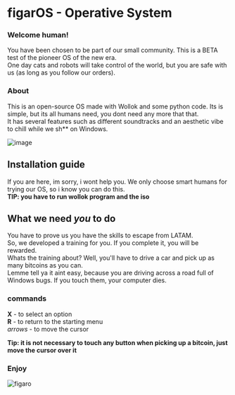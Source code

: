 # figarOS - Operative System

### Welcome human!
You have been chosen to be part of our small community. This is a BETA test of the pioneer OS of the new era. <br> 
One day cats and robots will take control of the world, but you are safe with us (as long as you follow our orders). <br>

### About
This is an open-source OS made with Wollok and some python code. Its is simple, but its all humans need, you dont need any more that that. <br>
It has several features such as different soundtracks and an aesthetic vibe to chill while we sh** on Windows. <br>

![image](https://user-images.githubusercontent.com/82102044/147117703-38d6d090-1b63-4c39-a445-6539751e2e77.png)


## Installation guide
If you are here, im sorry, i wont help you. We only choose smart humans for trying our OS, so i know you can do this. <br>
<b>TIP: you have to run wollok program and the iso</b>

## What we need <i>you</i> to do
You have to prove us you have the skills to escape from LATAM. <br>
So, we developed a training for you. If you complete it, you will be rewarded. <br>
Whats the training about? Well, you'll have to drive a car and pick up as many bitcoins as you can. <br>
Lemme tell ya it aint easy, because you are driving across a road full of Windows bugs. If you touch them, your computer dies. <br>

### commands
<b>X</b> - to select an option <br>
<b>R</b> - to return to the starting menu <br>
<i>arrows</i> - to move the cursor <br>

<b>Tip: it is not necessary to touch any button when picking up a bitcoin, just move the cursor over it</b>

 
### Enjoy 
![figaro](https://user-images.githubusercontent.com/82102044/147118206-e93f91de-58d2-4aaf-8baf-a2a8bb9e5a0c.png)

